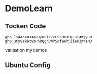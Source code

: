 # DemoLearn
## Tocken Code
```shell
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
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
```

Validation my demos

## Ubuntu Config
